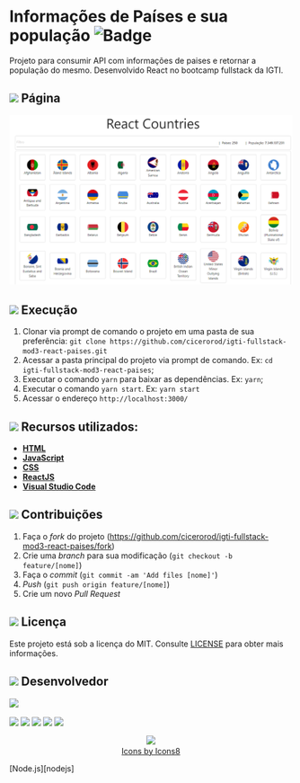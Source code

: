 # Informações de Países e sua população ![Badge](https://img.shields.io/badge/Status-Conclu%C3%ADdo-green)

Projeto para consumir API com informações de paises e retornar a população do mesmo. Desenvolvido React no bootcamp fullstack da IGTI.

## <img src="https://img.icons8.com/ios-filled/20/000000/browser-window.png"/> Página

<p align="center">
  <img src="https://github.com/cicerorod/igti-fullstack-mod3-react-paises/blob/master/img/tela.PNG">
</p>

## ![](https://img.icons8.com/metro/20/000000/run-command.png) Execução

1. Clonar via prompt de comando o projeto em uma pasta de sua preferência: `git clone https://github.com/cicerorod/igti-fullstack-mod3-react-paises.git`
2. Acessar a pasta principal do projeto via prompt de comando. Ex: `cd igti-fullstack-mod3-react-paises`;
3. Executar o comando `yarn` para baixar as dependências. Ex: `yarn`;
4. Executar o comando `yarn start`. Ex: `yarn start`
5. Acessar o endereço `http://localhost:3000/`

<!-- :hammer:-->

## ![](https://img.icons8.com/ios-filled/20/000000/hammer.png) Recursos utilizados:

- **[HTML](https://www.w3schools.com/html/)**
- **[JavaScript](https://www.w3schools.com/js/)**
- **[CSS](https://www.w3schools.com/Css/)**
- **[ReactJS](https://reactjs.org/)**
- **[Visual Studio Code](https://code.visualstudio.com/?WT.mc_id=hackingcarreira_wmc-github-gllemos)**

## ![](https://img.icons8.com/ios-glyphs/20/000000/pull-request.png) Contribuições

1. Faça o _fork_ do projeto (<https://github.com/cicerorod/igti-fullstack-mod3-react-paises/fork>)
2. Crie uma _branch_ para sua modificação (`git checkout -b feature/[nome]`)
3. Faça o _commit_ (`git commit -am 'Add files [nome]'`)
4. _Push_ (`git push origin feature/[nome]`)
5. Crie um novo _Pull Request_

## ![](https://img.icons8.com/windows/20/000000/regular-document.png) Licença

Este projeto está sob a licença do MIT. Consulte [LICENSE](https://github.com/cicerorod/[Repo][repo]/blob/master/LICENSE) para obter mais informações.

## ![](https://img.icons8.com/ios-glyphs/22/000000/code-file.png) Desenvolvedor

<img src="https://avatars.githubusercontent.com/cicerorod" width=115>

[![](https://img.icons8.com/fluent/30/000000/github.png)](https://github.com/cicerorod)
[![](https://img.icons8.com/metro/25/000000/linkedin.png)](https://www.linkedin.com/in/c%C3%ADcero-rodrigues-89623784/)
[![](https://img.icons8.com/metro/25/000000/facebook.png)](https://www.facebook.com/cicero.rodrigues.90834)
[![](https://img.icons8.com/material-rounded/29/000000/instagram-new.png)](https://www.instagram.com/cicero_rod/)
[![](https://img.icons8.com/metro/26/000000/email.png)](mailto:cicerorod@gmail.com)

<p align="center">
  <img src="https://img.icons8.com/wired/32/000000/icons8-new-logo.png" >
  </br>
  <a href="https://icons8.com/icon/">Icons by Icons8</a>
  
</p>
[Node.js][nodejs]


[Repo]: igti-fullstack-mod3-react-paises
